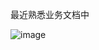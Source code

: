 最近熟悉业务文档中

![image](https://github.com/user-attachments/assets/da2e6d38-b797-46c5-b70a-15e4651b922b)
